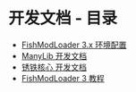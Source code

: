 # 开发文档 - 目录

 - [FishModLoader 3.x 环境配置](/developing/fml3env/index)
 - [ManyLib 开发文档](/developing/manylib/index)
 - [锈铁核心 开发文档](/developing/rustcore/index)
 - [FishModLoader 3 教程](/developing/fml3tutor/index)